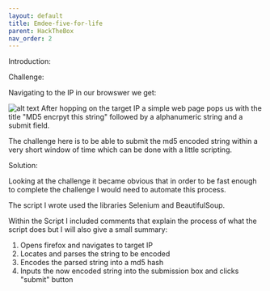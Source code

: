 ```yaml
---
layout: default
title: Emdee-five-for-life
parent: HackTheBox
nav_order: 2
---
```


Introduction:


Challenge:

Navigating to the IP in our browswer we get:

![alt text](https://doctorzorka.github.io/Writeups/HackTheBox/flag-embeed.png "Flag")
After hopping on the target IP a simple web page pops us with the title "MD5 encrpyt this string" followed by a alphanumeric string and a submit field. 

The challenge here is to be able to submit the md5 encoded string within a very short window of time which can be done with a little scripting.



Solution:

Looking at the challenge it became obvious that in order to be fast enough to complete the challenge I would need to automate this process.

The script I wrote used the libraries Selenium and BeautifulSoup.

Within the Script I included comments that explain the process of what the script does but I will also give a small summary:

1. Opens firefox and navigates to target IP
2. Locates and parses the string to be encoded
3. Encodes the parsed string into a md5 hash
4. Inputs the now encoded string into the submission box and clicks "submit" button
